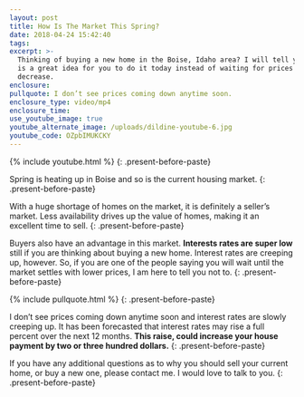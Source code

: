 ```yaml
---
layout: post
title: How Is The Market This Spring?
date: 2018-04-24 15:42:40
tags:
excerpt: >-
  Thinking of buying a new home in the Boise, Idaho area? I will tell you why it
  is a great idea for you to do it today instead of waiting for prices to
  decrease.
enclosure:
pullquote: I don’t see prices coming down anytime soon.
enclosure_type: video/mp4
enclosure_time:
use_youtube_image: true
youtube_alternate_image: /uploads/dildine-youtube-6.jpg
youtube_code: OZpbIMUKCKY
---
```


{% include youtube.html %}
{: .present-before-paste}

Spring is heating up in Boise and so is the current housing market.
{: .present-before-paste}

With a huge shortage of homes on the market, it is definitely a seller’s market. Less availability drives up the value of homes, making it an excellent time to sell.
{: .present-before-paste}

Buyers also have an advantage in this market. **Interests rates are super low** still if you are thinking about buying a new home. Interest rates are creeping up, however. So, if you are one of the people saying you will wait until the market settles with lower prices, I am here to tell you not to.
{: .present-before-paste}

{% include pullquote.html %}
{: .present-before-paste}

I don’t see prices coming down anytime soon and interest rates are slowly creeping up. It has been forecasted that interest rates may rise a full percent over the next 12 months. **This raise, could increase your house payment by two or three hundred dollars.**
{: .present-before-paste}

If you have any additional questions as to why you should sell your current home, or buy a new one, please contact me. I would love to talk to you.
{: .present-before-paste}